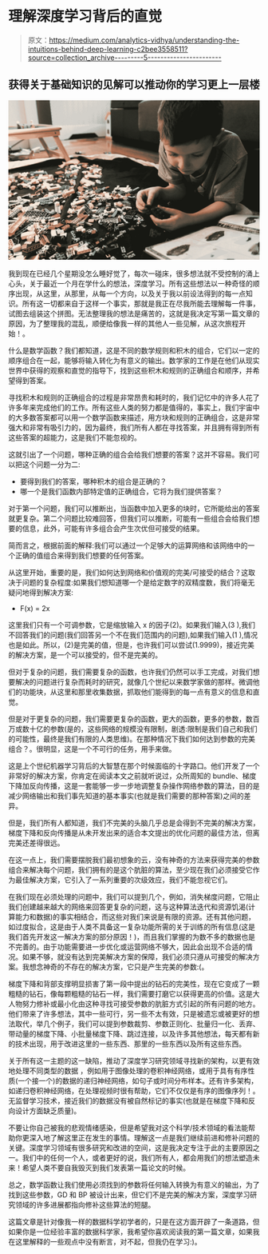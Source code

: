 # 理解深度学习背后的直觉

> 原文：<https://medium.com/analytics-vidhya/understanding-the-intuitions-behind-deep-learning-c2bee3558511?source=collection_archive---------5----------------------->

## 获得关于基础知识的见解可以推动你的学习更上一层楼

![](img/2edb08dacd472ed069fbd9731533138b.png)

我到现在已经几个星期没怎么睡好觉了，每次一碰床，很多想法就不受控制的涌上心头，关于最近一个月在学什么的想法，深度学习。所有这些想法以一种奇怪的顺序出现，从这里，从那里，从每一个方向，以及关于我以前设法得到的每一点知识。所有这一切都来自于这样一个事实，那就是我正在尽我所能去理解每一件事，试图去组装这个拼图。无法整理我的想法是痛苦的，这就是我决定写第一篇文章的原因，为了整理我的混乱，顺便给像我一样的其他人一些见解，从这次旅程开始！。

什么是数学函数？我们都知道，这是不同的数学规则和积木的组合，它们以一定的顺序组合在一起，能够将输入转化为有意义的输出。数学家的工作是在他们从现实世界中获得的观察和直觉的指导下，找到这些积木和规则的正确组合和顺序，并希望得到答案。

寻找积木和规则的正确组合的过程是非常昂贵和耗时的，我们记忆中的许多人花了许多年来完成他们的工作。所有这些人类的努力都是值得的，事实上，我们宇宙中的大多数答案都可以用一个数学函数来描述，用方块和规则的正确组合，这是非常强大和非常有吸引力的，因为最终，我们所有人都在寻找答案，并且拥有得到所有这些答案的超能力，这是我们不能忽视的。

这就引出了一个问题，哪种正确的组合会给我们想要的答案？这并不容易。我们可以把这个问题一分为二:

*   要得到我们的答案，哪种积木的组合是正确的？
*   哪一个是我们函数内部特定值的正确组合，它将为我们提供答案？

对于第一个问题，我们可以推断出，当函数中加入更多的块时，它所能给出的答案就更复杂。第二个问题比较难回答，但我们可以推断，可能有一些组合会给我们想要的信息，此外，可能有许多组合会产生次优但可接受的结果。

简而言之，根据前面的解释:我们可以通过一个足够大的运算网络和该网络中的一个正确的值组合来得到我们想要的任何答案。

从这里开始，重要的是，我们如何达到网络和价值观的完美/可接受的结合？这取决于问题的复杂程度:如果我们想知道哪一个是给定数字的双精度数，我们将毫无疑问地得到解决方案:

*   F(x) = 2x

这里我们只有一个可调参数，它是缩放输入 x 的因子(2)。如果我们输入(3 ),我们不回答我们的问题(我们回答另一个不在我们范围内的问题),如果我们输入(1 ),情况也是如此。所以，(2)是完美的值，但是，也许我们可以尝试(1.9999)，接近完美的解决方案，是一个可以接受的，但不是完美的。

但对于复杂的问题，我们需要复杂的函数，也许我们仍然可以手工完成，对我们想要解决的问题进行复杂而耗时的研究，就像几个世纪以来数学家做的那样。微调他们的功能块，从这里和那里收集数据，抓取他们能得到的每一点有意义的信息和直觉。

但是对于更复杂的问题，我们需要更复杂的函数，更大的函数，更多的参数，数百万或数十亿的参数(是的，这些网络的规模没有限制，剧透:限制是我们自己和我们的可能性，最终是我们有限的人类思维)。在那种情况下我们如何达到参数的完美组合？。很明显，这是一个不可行的任务，用手来做。

这是上个世纪机器学习背后的大智慧在那个时候面临的十字路口。他们开发了一个非常好的解决方案，你肯定在阅读本文之前就听说过，众所周知的 bundle、梯度下降加反向传播，这是一套能够一步一步地调整复杂操作网络参数的算法，目的是减少网络输出和我们事先知道的基本事实(也就是我们需要的那种答案)之间的差异。

但是，我们所有人都知道，我们不完美的头脑几乎总是会得到不完美的解决方案，梯度下降和反向传播是从未开发出来的适合本文提出的优化问题的最佳方法，但离完美还差得很远。

在这一点上，我们需要摆脱我们最初想象的云，没有神奇的方法来获得完美的参数组合来解决每个问题，我们拥有的是这个肮脏的算法，至少现在我们必须接受它作为最佳解决方案，它引入了一系列重要的次级效应，我们不能忽视它们。

在我们现在必须处理的问题中，我们可以提到几个，例如，消失梯度问题，它阻止我们创建越来越大的网络来回答更复杂的问题，这与这种算法迭代和资源饥渴(计算能力和数据)的事实相结合，而这些对我们来说是有限的资源。还有其他问题，如过度拟合，这是由于人类不具备这一复杂功能所需的关于训练的所有信息(这是我们首先开发这一解决方案的部分原因！)，而且我们掌握的为数不多的数据也是不完善的。由于功能需要进一步优化或运营网络不够大，因此会出现不合适的情况。如果不够，就没有达到完美解决方案的保障，我们必须只遵从可接受的解决方案。我想念神奇的不存在的解决方案，它只是产生完美的参数:(。

梯度下降和背部支撑明显损害了第一段中提出的钻石的完美性，现在它变成了一颗粗糙的钻石，像每颗粗糙的钻石一样，我们需要打磨它以获得更高的价值。这是大人物努力修补或最小化由这种寻找可接受参数的肮脏方式引起的所有问题的地方。他们带来了许多想法，其中一些可行，另一些不太有效，只是被遗忘或被更好的想法取代，举几个例子，我们可以提到参数裁剪、参数正则化、批量归一化、丢弃、带动量的梯度下降、小批量梯度下降、跳过连接，以及许多其他想法，每天都有新的技术出现，用于改进这里的一些东西、那里的一些东西以及所有这些东西。

关于所有这一主题的这一缺陷，推动了深度学习研究领域寻找新的架构，以更有效地处理不同类型的数据
，例如用于图像处理的卷积神经网络，或用于具有有序性质(一个接一个)的数据的递归神经网络，如句子或时间分布样本。还有许多架构，如递归卷积神经网络，在处理视频时很有帮助，它们不仅仅是有序的图像序列！。无监督学习技术，接近我们的数据没有被自然标记的事实(也就是在梯度下降和反向设计方面缺乏质量)。

不要让你自己被我的悲观情绪感染，但是希望我对这个科学/技术领域的看法能帮助你更深入地了解这里正在发生的事情。理解这一点是我们继续前进和修补问题的关键。深度学习领域有很多研究和改进的空间，这是我决定专注于此的主要原因之一。我们中的任何一个人，或者更好的说，我们所有人，都会用我们的想法塑造未来！希望人类不要自我毁灭到我们发表第一篇论文的时候。

总之，数学函数让我们使用必须找到的参数将任何输入转换为有意义的输出，为了找到这些参数，GD 和 BP 被设计出来，但它们不是完美的解决方案，深度学习研究领域的许多进展都指向修补这些算法的短腿。

这篇文章是针对像我一样的数据科学初学者的，只是在这方面开辟了一条道路，但如果你是一位经验丰富的数据科学家，我希望你喜欢阅读我的第一篇文章，如果我在这里解释的一些观点中没有断言，对不起，但我仍在学习:)。